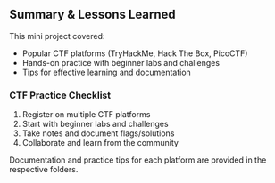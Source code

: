 ## Summary & Lessons Learned

This mini project covered:
- Popular CTF platforms (TryHackMe, Hack The Box, PicoCTF)
- Hands-on practice with beginner labs and challenges
- Tips for effective learning and documentation

### CTF Practice Checklist
1. Register on multiple CTF platforms
2. Start with beginner labs and challenges
3. Take notes and document flags/solutions
4. Collaborate and learn from the community

Documentation and practice tips for each platform are provided in the respective folders.
